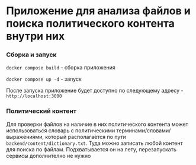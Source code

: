 # Приложение для анализа файлов и поиска политического контента внутри них

### Сборка и запуск

```docker compose build``` - сборка приложения

```docker compose up -d``` - запуск

После запуска приложение будет доступно по следующему адресу - ```http://localhost:3000```

### Политический контент

Для проверки файлов на наличие в них политического контента может использоваться словарь с политическими терминами/словами/выражениями, который располагается по пути ```backend/content/dictionary.txt```. Туда можно записать любой контент для поиска по файлам. Подхватывается он на лету, перезапускать сервисы дополнително не нужно